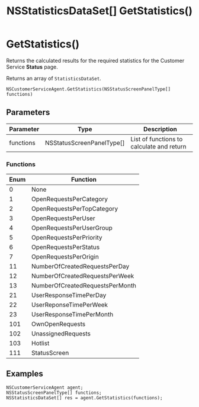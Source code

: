 ﻿---
uid: crmscript_class_nscustomerserviceagent_getstatistics
title: NSStatisticsDataSet[] GetStatistics()
description: CRMScript method in the NSCustomerServiceAgent class that returns the calculated results for the required statistics for the Service Status page
intellisense: NSCustomerServiceAgent.GetStatistics
keywords: NSCustomerServiceAgent, GetStatistics, GetStatistics(NSStatusScreenPanelType[])
so.topic: reference
---

# GetStatistics()

Returns the calculated results for the required statistics for the Customer Service **Status** page.

Returns an array of `StatisticsDataSet`.

`NSCustomerServiceAgent.GetStatistics(NSStatusScreenPanelType[] functions)`

## Parameters

| Parameter | Type | Description |
|---|---|---|
| functions | NSStatusScreenPanelType[] | List of functions to calculate and return |

### Functions

| Enum | Function |
|---|---|
| 0 | None |
| 1 | OpenRequestsPerCategory |
| 2 | OpenRequestsPerTopCategory |
| 3 | OpenRequestsPerUser |
| 4 | OpenRequestsPerUserGroup |
| 5 | OpenRequestsPerPriority |
| 6 | OpenRequestsPerStatus |
| 7 | OpenRequestsPerOrigin |
| 11 | NumberOfCreatedRequestsPerDay |
| 12 | NumberOfCreatedRequestsPerWeek |
| 13 | NumberOfCreatedRequestsPerMonth |
| 21 | UserResponseTimePerDay |
| 22 | UserReponseTimePerWeek |
| 23 | UserResponseTimePerMonth |
| 101 | OwnOpenRequests |
| 102 | UnassignedRequests |
| 103 | Hotlist |
| 111 | StatusScreen |

## Examples

```crmscript
NSCustomerServiceAgent agent;
NSStatusScreenPanelType[] functions;
NSStatisticsDataSet[] res = agent.GetStatistics(functions);
```
